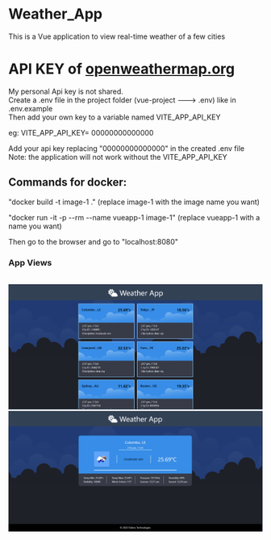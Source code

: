 # Weather_App
This is a Vue application to view real-time weather of a few cities

<h1> API KEY of <a href="https://openweathermap.org/">openweathermap.org</a></h1>
My personal Api key is not shared. <br>
Create a .env file in the project folder (vue-project  ---> .env) like in .env.example <br>
Then add your own key to a variable named VITE_APP_API_KEY

eg:
VITE_APP_API_KEY= 00000000000000
<!-- replace 00000000000000 with api key  -->
Add your api key replacing "00000000000000" in the created .env file <br>
Note: the application will not work without the VITE_APP_API_KEY

<h2>Commands for docker:</h2>

"docker build -t image-1 ."
(replace image-1 with the image name you want)

"docker run -it -p --rm --name vueapp-1 image-1"
(replace vueapp-1 with a name you want)

Then go to the browser and go to "localhost:8080" <be>
<h3>App Views</h3><br>
<img src="vue-project/public/images/dashboard.png"> <be>
<br>
<img src="vue-project/public/images/city.png">
